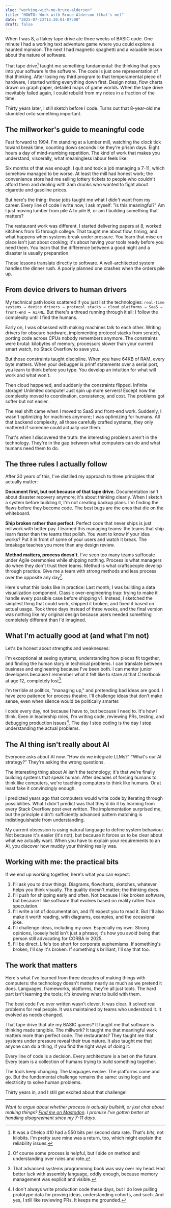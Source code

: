 ```yaml
---
slug: "working-with-me-bruce-alderson"
title: "HOWTO: Work with Bruce Alderson (that's me)"
date: "2025-07-23T15:30:01-07:00"
draft: false
---
```


When I was 8, a flakey tape drive ate three weeks of BASIC code. One minute I had a working text adventure game where you could explore a haunted mansion. The next I had magnetic spaghetti and a valuable lesson about the nature of software.

That tape drive[^1] taught me something fundamental: the thinking that goes into your software *is* the software. The code is just one representation of that thinking. After losing my third program to that temperamental piece of hardware, I started writing everything down first. Design notes, flow charts drawn on graph paper, detailed maps of game worlds. When the tape drive inevitably failed again, I could rebuild from my notes in a fraction of the time.

Thirty years later, I still sketch before I code. Turns out that 8-year-old me stumbled onto something important.

[^1]: It was a Chelco 410 had a 550 bits per second data rate. That's *bits*, not kilobits. I'm pretty sure mine was a return, too, which might explain the reliability issues.

## The millworker's guide to meaningful code

Fast forward to 1994. I'm standing at a lumber mill, watching the clock tick toward break time, counting down seconds like they're prison days. Eight hours a day of mind-numbing repetition. The kind of work that makes you understand, viscerally, what meaningless labour feels like.

Six months of that was enough. I quit and took a job managing a 7-11, which somehow managed to be worse. At least the mill had honest work; the convenience store had me selling lottery tickets to people who couldn't afford them and dealing with 3am drunks who wanted to fight about cigarette and gasoline prices.

But here's the thing: those jobs taught me what I *didn't* want from my career. Every line of code I write now, I ask myself: "Is this meaningful?" Am I just moving lumber from pile A to pile B, or am I building something that matters?

The restaurant work was different. I started delivering papers at 8, worked kitchens from 15 through college. That taught me about flow, timing, and what happens when systems break under pressure. You learn that mise en place isn't just about cooking; it's about having your tools ready before you need them. You learn that the difference between a good night and a disaster is usually preparation.

Those lessons translate directly to software. A well-architected system handles the dinner rush. A poorly planned one crashes when the orders pile up.

## From device drivers to human drivers

My technical path looks scattered if you just list the technologies: `real-time systems → device drivers → protocol stacks → cloud platforms → SaaS → front-end → AI/ML`. But there's a thread running through it all: I follow the complexity until I find the humans.

Early on, I was obsessed with making machines talk to each other. Writing drivers for obscure hardware, implementing protocol stacks from scratch, porting code across CPUs nobody remembers anymore. The constraints were brutal: kilobytes of memory, processors slower than your current smart watch, no Stack Overflow to save you.

But those constraints taught discipline. When you have 64KB of RAM, every byte matters. When your debugger is printf statements over a serial port, you learn to think before you type. You develop an intuition for what will work and what won't.

Then cloud happened, and suddenly the constraints flipped. Infinite storage! Unlimited compute! Just spin up more servers! Except now the complexity moved to coordination, consistency, and cost. The problems got softer but not easier.

The real shift came when I moved to SaaS and front-end work. Suddenly, I wasn't optimizing for machines anymore; I was optimizing for humans. All that backend complexity, all those carefully crafted systems, they only mattered if someone could actually use them.

That's when I discovered the truth: the interesting problems aren't in the technology. They're in the gap between what computers can do and what humans need them to do.

## The three rules I actually follow

After 30 years of this, I've distilled my approach to three principles that actually matter:

**Document first, but not because of that tape drive.** Documentation isn't about disaster recovery anymore; it's about thinking clearly. When I sketch a system before building it, I'm not creating backup plans. I'm finding the flaws before they become code. The best bugs are the ones that die on the whiteboard.

**Ship broken rather than perfect.** Perfect code that never ships is just millwork with better pay. I learned this managing teams: the teams that ship learn faster than the teams that polish. You want to know if your idea works? Put it in front of some of your users and watch it break. The breakage teaches you more than any design review.

**Method matters, process doesn't.** I've seen too many teams suffocate under Agile ceremonies while shipping nothing. Process is what managers do when they don't trust their teams. Method is what craftspeople develop through practice. Give me a team with strong methods and less process over the opposite any day[^2].

Here's what this looks like in practice: Last month, I was building a data visualization component. Classic over-engineering trap: trying to make it handle every possible case before shipping v1. Instead, I sketched the simplest thing that could work, shipped it broken, and fixed it based on actual usage. Took three days instead of three weeks, and the final version was nothing like my original design because users needed something completely different than I'd imagined.

[^2]: Of course some process is helpful, but I side on method and understanding over rules and rote.

## What I'm actually good at (and what I'm not)

Let's be honest about strengths and weaknesses:

I'm exceptional at seeing systems, understanding how pieces fit together, and finding the human story in technical problems. I can translate between business and engineering because I've been both. I can mentor junior developers because I remember what it felt like to stare at that C textbook at age 12, completely lost[^3].

I'm terrible at politics, "managing up," and pretending bad ideas are good. I have zero patience for process theatre. I'll challenge ideas that don't make sense, even when silence would be politically smarter.

I code every day, not because I have to, but because I need to. It's how I think. Even in leadership roles, I'm writing code, reviewing PRs, testing, and debugging production issues[^4]. The day I stop coding is the day I stop understanding the actual problems.

[^3]: That advanced systems programming book was way over my head. Had better luck with assembly language, oddly enough, because memory management was explicit and visible.
[^4]: I don't always write production code these days, but I do love pulling prototype data for proving ideas, understanding cohorts, and such. And yes, I still like reviewing PRs. It keeps me grounded.

## The AI thing isn't really about AI

Everyone asks about AI now. "How do we integrate LLMs?" "What's our AI strategy?" They're asking the wrong questions.

The interesting thing about AI isn't the technology; it's that we're finally building systems that speak human. After decades of forcing humans to think like computers, we're teaching computers to think like humans. Or at least fake it convincingly enough.

I predicted years ago that computers would write code by iterating through possibilities. What I didn't predict was that they'd do it by learning from every Stack Overflow post ever written. The implementation surprised me, but the principle didn't: sufficiently advanced pattern matching is indistinguishable from understanding.

My current obsession is using natural language to define system behaviour. Not because it's easier (it's not), but because it forces us to be clear about what we actually want. When you have to explain your requirements to an AI, you discover how muddy your thinking really was.

## Working with me: the practical bits

If we end up working together, here's what you can expect:

1. I'll ask you to draw things. Diagrams, flowcharts, sketches, whatever helps you think visually. The quality doesn't matter; the thinking does.
2. I'll push for shipping early and often. Not because I like broken software, but because I like software that evolves based on reality rather than speculation.
3. I'll write a lot of documentation, and I'll expect you to read it. But I'll also make it worth reading, with diagrams, examples, and the occasional joke.
4. I'll challenge ideas, including my own. Especially my own. Strong opinions, loosely held isn't just a phrase; it's how you avoid being that person still advocating for CORBA in 2025.
5. I'll be direct. Life's too short for corporate euphemisms. If something's broken, I'll say it's broken. If something's brilliant, I'll say that too.

## The work that matters

Here's what I've learned from three decades of making things with computers: the technology doesn't matter nearly as much as we pretend it does. Languages, frameworks, platforms, they're all just tools. The hard part isn't learning the tools; it's knowing what to build with them.

The best code I've ever written wasn't clever. It was clear. It solved real problems for real people. It was maintained by teams who understood it. It evolved as needs changed.

That tape drive that ate my BASIC games? It taught me that software is thinking made tangible. The millwork? It taught me that meaningful work matters more than perfect code. The restaurants? They taught me that systems under pressure reveal their true nature. It also taught me that anyone can do a thing, if you find the right ways of doing it.

Every line of code is a decision. Every architecture is a bet on the future. Every team is a collection of humans trying to build something together.

The tools keep changing. The languages evolve. The platforms come and go. But the fundamental challenge remains the same: using logic and electricity to solve human problems.

Thirty years in, and I still get excited about that challenge!

---

*Want to argue about whether process is actually bullshit, or just chat about making things? [Find me on Mastodon](https://mas.to/@robotpony). I promise I've gotten better at handling disagreement since my 7-11 days.*